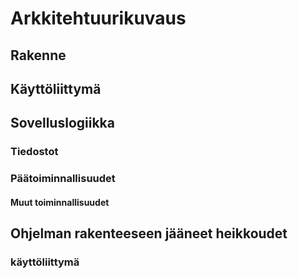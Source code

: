# Arkkitehtuurikuvaus

## Rakenne

## Käyttöliittymä

## Sovelluslogiikka

### Tiedostot

### Päätoiminnallisuudet

#### Muut toiminnallisuudet

## Ohjelman rakenteeseen jääneet heikkoudet

### käyttöliittymä
